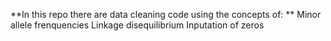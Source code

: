 **In this repo there are data cleaning code using the concepts of: **
Minor allele frenquencies
Linkage disequilibrium
Inputation of zeros 


